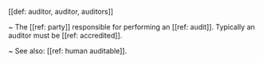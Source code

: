 [[def: auditor, auditor, auditors]]

~ The [[ref: party]] responsible for performing an [[ref: audit]]. Typically an auditor must be [[ref: accredited]].

~ See also: [[ref: human auditable]].
